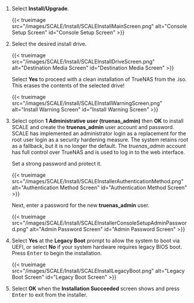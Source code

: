 &NewLine;

1. Select **Install/Upgrade**.

   {{< trueimage src="/images/SCALE/Install/SCALEInstallMainScreen.png" alt="Console Setup Screen" id="Console Setup Screen" >}}

2. Select the desired install drive.

   {{< trueimage src="/images/SCALE/Install/SCALEInstallDriveScreen.png" alt="Destination Media Screen" id="Destination Media Screen" >}}

   Select **Yes** to proceed with a clean installation of TrueNAS from the <file>.iso</file>.
   This erases the contents of the selected drive!

   {{< trueimage src="/images/SCALE/Install/SCALEInstallWarningScreen.png" alt="Install Warning Screen" id="Install Warning Screen" >}}

3. Select option **1 Administrative user (truenas_admin)** then **OK** to install SCALE and create the **truenas_admin** user account and password.
   SCALE has implemented an administrator login as a replacement for the root user login as a security hardening measure.
   The system retains root as a fallback, but it is no longer the default.
   The *truenas_admin* account has full control over TrueNAS and is used to log in to the web interface.
   
   Set a strong password and protect it.

   {{< trueimage src="/images/SCALE/Install/SCALEInstallerAuthenticationMethod.png" alt="Authentication Method Screen" id="Authentication Method Screen" >}}

   Next, enter a password for the new **truenas_admin** user.

   {{< trueimage src="/images/SCALE/Install/SCALEInstallerConsoleSetupAdminPassword.png" alt="Admin Password Screen" id="Admin Password Screen" >}}

4. Select **Yes** at the **Legacy Boot** prompt to allow the system to boot via UEFI, or select **No** if your system hardware requires legacy BIOS boot.
   Press <kbd>Enter</kbd> to begin the installation.

   {{< trueimage src="/images/SCALE/Install/SCALEInstallLegacyBoot.png" alt="Legacy Boot Screen" id="Legacy Boot Screen" >}}

5. Select **OK** when the **Installation Succeeded** screen shows and press <kbd>Enter</kbd> to exit from the installer.